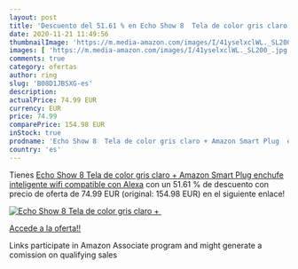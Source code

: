 ```yaml
---
layout: post
title: 'Descuento del 51.61 % en Echo Show 8  Tela de color gris claro + '
date: 2020-11-21 11:49:56
thumbnailImage: 'https://m.media-amazon.com/images/I/41yselxclWL._SL200_.jpg'
images: [ 'https://m.media-amazon.com/images/I/41yselxclWL._SL200_.jpg' ]
comments: true
category: ofertas
author: ring
slug: 'B08D1JBSXG-es'
description:
actualPrice: 74.99 EUR
currency: EUR
price: 74.99
comparePrice: 154.98 EUR
inStock: true
prodname: 'Echo Show 8  Tela de color gris claro + Amazon Smart Plug  enchufe inteligente wifi   compatible con Alexa'
country: 'es'
---
```


Tienes [Echo Show 8  Tela de color gris claro + Amazon Smart Plug  enchufe inteligente wifi   compatible con Alexa](https://www.amazon.es/dp/B08D1JBSXG/?tag=tolees-21) con un 51.61 % de descuento con precio de oferta de 74.99 EUR (original: 154.98 EUR) en el siguiente enlace!

[![Echo Show 8  Tela de color gris claro + ](https://m.media-amazon.com/images/I/41yselxclWL._SL200_.jpg)](https://www.amazon.es/dp/B08D1JBSXG/?tag=tolees-21)

[Accede a la oferta!!](https://www.amazon.es/dp/B08D1JBSXG/?tag=tolees-21)

Links participate in Amazon Associate program and might generate a comission on qualifying sales


